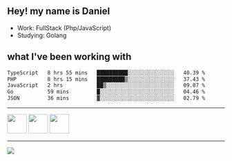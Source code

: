 ## Hey! my name is Daniel

- Work: FullStack (Php/JavaScript)
- Studying: Golang

## what I've been working with
<!--START_SECTION:waka-->

```txt
TypeScript   8 hrs 55 mins   ██████████░░░░░░░░░░░░░░░   40.39 %
PHP          8 hrs 15 mins   █████████▒░░░░░░░░░░░░░░░   37.43 %
JavaScript   2 hrs           ██▒░░░░░░░░░░░░░░░░░░░░░░   09.07 %
Go           59 mins         █░░░░░░░░░░░░░░░░░░░░░░░░   04.46 %
JSON         36 mins         ▓░░░░░░░░░░░░░░░░░░░░░░░░   02.79 %
```

<!--END_SECTION:waka-->
    

<hr>
<div>
    <img height="45" src="https://img.icons8.com/color/48/000000/nodejs.png"/>
    <img height="45" src="https://www.vectorlogo.zone/logos/golang/golang-ar21.svg">
    <img height="45" src="https://www.vectorlogo.zone/logos/nestjs/nestjs-icon.svg">
</div>
<hr>
<div>
    <a href="https://www.linkedin.com/in/daniel-lucas-bb7b82193/" target="_blank">
        <img src="https://img.shields.io/badge/LinkedIn-0077B5?style=for-the-badge&logo=linkedin&logoColor=white">
    </a>
</div>
